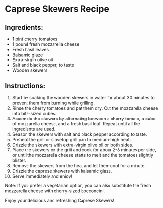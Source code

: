 # Caprese Skewers Recipe

## Ingredients:
- 1 pint cherry tomatoes
- 1 pound fresh mozzarella cheese
- Fresh basil leaves
- Balsamic glaze
- Extra-virgin olive oil
- Salt and black pepper, to taste
- Wooden skewers

## Instructions:
1. Start by soaking the wooden skewers in water for about 30 minutes to prevent them from burning while grilling.
2. Rinse the cherry tomatoes and pat them dry. Cut the mozzarella cheese into bite-sized cubes.
3. Assemble the skewers by alternating between a cherry tomato, a cube of mozzarella cheese, and a fresh basil leaf. Repeat until all the ingredients are used.
4. Season the skewers with salt and black pepper according to taste.
5. Preheat the grill or stovetop grill pan to medium-high heat.
6. Drizzle the skewers with extra-virgin olive oil on both sides.
7. Place the skewers on the grill and cook for about 2-3 minutes per side, or until the mozzarella cheese starts to melt and the tomatoes slightly blister.
8. Remove the skewers from the heat and let them cool for a minute.
9. Drizzle the caprese skewers with balsamic glaze.
10. Serve immediately and enjoy!

Note: If you prefer a vegetarian option, you can also substitute the fresh mozzarella cheese with cherry-sized bocconcini.

Enjoy your delicious and refreshing Caprese Skewers!